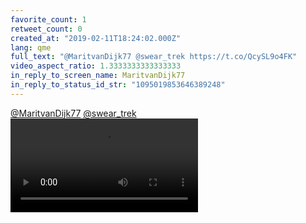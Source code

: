 ```yaml
---
favorite_count: 1
retweet_count: 0
created_at: "2019-02-11T18:24:02.000Z"
lang: qme
full_text: "@MaritvanDijk77 @swear_trek https://t.co/QcySL9o4FK"
video_aspect_ratio: 1.3333333333333333
in_reply_to_screen_name: MaritvanDijk77
in_reply_to_status_id_str: "1095019853646389248"
---
```


[@MaritvanDijk77](https://twitter.com/MaritvanDijk77)
[@swear_trek](https://twitter.com/swear_trek)
![Embedded Video](https://twitter-media-coderbyheart.s3.eu-north-1.amazonaws.com/1095025683934441483-DzJQCfrX0AImqdc.mp4)
